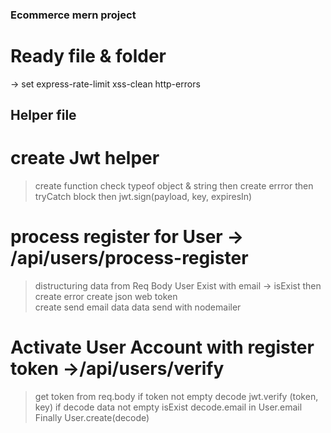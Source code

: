 ### Ecommerce mern project

# Ready file & folder
-> set express-rate-limit xss-clean http-errors

## Helper file
# create Jwt helper 
> create function
> check typeof object & string then create errror
>  then tryCatch block
> then jwt.sign(payload, key, expiresIn)


# process register for User -> /api/users/process-register
> distructuring data from Req Body
> User Exist with email -> isExist then create error
> create json web token              
> create send email data
> data send with nodemailer

# Activate User Account with register token ->/api/users/verify
> get token from req.body
> if token not empty
> decode jwt.verify (token, key)
> if decode data not empty
> isExist decode.email in User.email
> Finally User.create(decode)


